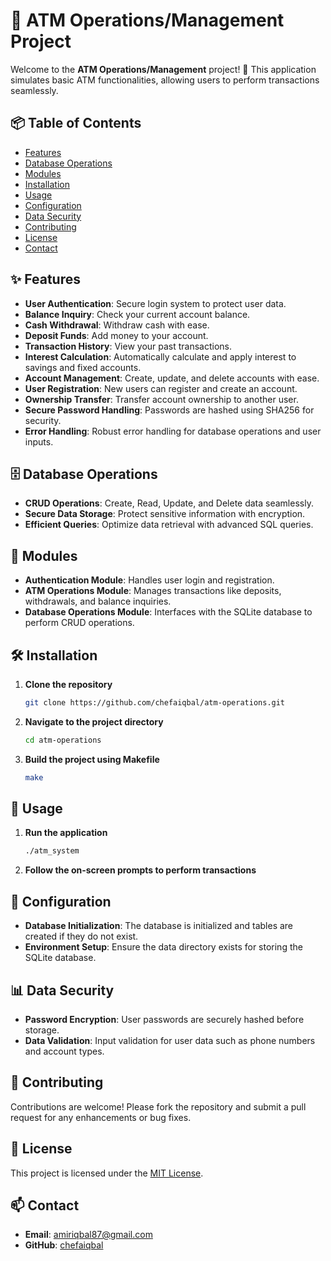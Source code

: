 # 🏧 ATM Operations/Management Project

Welcome to the **ATM Operations/Management** project! 🚀 This application simulates basic ATM functionalities, allowing users to perform transactions seamlessly.

## 📦 Table of Contents
- [Features](#features)
- [Database Operations](#database-operations)
- [Modules](#modules)
- [Installation](#installation)
- [Usage](#usage)
- [Configuration](#configuration)
- [Data Security](#data-security)
- [Contributing](#contributing)
- [License](#license)
- [Contact](#contact)

## ✨ Features
- **User Authentication**: Secure login system to protect user data.
- **Balance Inquiry**: Check your current account balance.
- **Cash Withdrawal**: Withdraw cash with ease.
- **Deposit Funds**: Add money to your account.
- **Transaction History**: View your past transactions.
- **Interest Calculation**: Automatically calculate and apply interest to savings and fixed accounts.
- **Account Management**: Create, update, and delete accounts with ease.
- **User Registration**: New users can register and create an account.
- **Ownership Transfer**: Transfer account ownership to another user.
- **Secure Password Handling**: Passwords are hashed using SHA256 for security.
- **Error Handling**: Robust error handling for database operations and user inputs.

## 🗄 Database Operations
- **CRUD Operations**: Create, Read, Update, and Delete data seamlessly.
- **Secure Data Storage**: Protect sensitive information with encryption.
- **Efficient Queries**: Optimize data retrieval with advanced SQL queries.

## 🧩 Modules
- **Authentication Module**: Handles user login and registration.
- **ATM Operations Module**: Manages transactions like deposits, withdrawals, and balance inquiries.
- **Database Operations Module**: Interfaces with the SQLite database to perform CRUD operations.

## 🛠 Installation
1. **Clone the repository**
   ```bash
   git clone https://github.com/chefaiqbal/atm-operations.git
   ```
2. **Navigate to the project directory**
   ```bash
   cd atm-operations
   ```
3. **Build the project using Makefile**
   ```bash
   make
   ```

## 🚀 Usage
1. **Run the application**
   ```bash
   ./atm_system
   ```
2. **Follow the on-screen prompts to perform transactions**

## 🔧 Configuration
- **Database Initialization**: The database is initialized and tables are created if they do not exist.
- **Environment Setup**: Ensure the data directory exists for storing the SQLite database.

## 📊 Data Security
- **Password Encryption**: User passwords are securely hashed before storage.
- **Data Validation**: Input validation for user data such as phone numbers and account types.

## 🤝 Contributing
Contributions are welcome! Please fork the repository and submit a pull request for any enhancements or bug fixes.

## 📄 License
This project is licensed under the [MIT License](LICENSE).

## 📫 Contact
- **Email**: amiriqbal87@gmail.com
- **GitHub**: [chefaiqbal](https://github.com/chefaiqbal)
